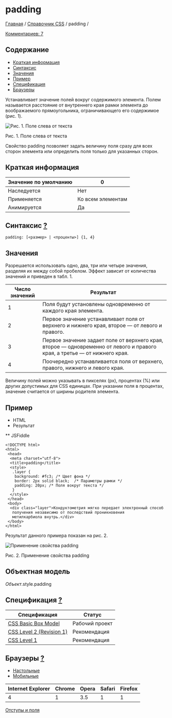 # padding

[Главная](https://webref.ru/) / [Справочник CSS](https://webref.ru/css) / padding /

[Комментариев: 7](https://webref.ru/css/padding#disqus_thread)

## Содержание

- [Краткая информация](https://webref.ru/css/padding#field_css_info)
- [Синтаксис](https://webref.ru/css/padding#field_css_syntax)
- [Значения](https://webref.ru/css/padding#field_css_value)
- [Пример](https://webref.ru/css/padding#field_css_example)
- [Спецификация](https://webref.ru/css/padding#field_css_spec)
- [Браузеры](https://webref.ru/css/padding#field_css_browser)

Устанавливает значение полей вокруг содержимого элемента. Полем называется расстояние от внутреннего края рамки элемента до воображаемого прямоугольника, ограничивающего его содержимое (рис. 1).

![Рис. 1. Поле слева от текста](https://webref.ru/assets/images/css/css_padding_1.png)

Рис. 1. Поле слева от текста

Свойство padding позволяет задать величину поля сразу для всех сторон элемента или определить поля только для указанных сторон.

## Краткая информация

| Значение по умолчанию | 0                 |
| --------------------- | ----------------- |
| Наследуется           | Нет               |
| Применяется           | Ко всем элементам |
| Анимируется           | Да                |

## Синтаксис [?]()

```
padding: [<размер> | <проценты>] {1, 4}
```

## Значения

Разрешается использовать одно, два, три или четыре значения, разделяя их между собой пробелом. Эффект зависит от количества значений и приведен в табл. 1.

| Число значений | Результат                                |
| -------------- | ---------------------------------------- |
| 1              | Поля будут установлены одновременно от каждого края элемента. |
| 2              | Первое значение устанавливает поля от верхнего и нижнего края, второе — от левого и правого. |
| 3              | Первое значение задает поле от верхнего края, второе — одновременно от левого и правого края, а третье — от нижнего края. |
| 4              | Поочередно устанавливается поля от верхнего, правого, нижнего и левого края. |

Величину полей можно указывать в пикселях (px), процентах (%) или других допустимых для CSS единицах. При указании поля в процентах, значение считается от ширины родителя элемента.

## Пример

- HTML
- Результат

** JSFiddle

```
<!DOCTYPE html>
<html>
 <head>
  <meta charset="utf-8">
  <title>padding</title>
  <style>
   .layer {
    background: #fc3; /* Цвет фона */
    border: 2px solid black;  /* Параметры рамки */
    padding: 20px; /* Поля вокруг текста */
   }
  </style>
 </head>
 <body>
  <div class="layer">Кондуктометрия мягко передает электронный способ 
   получения независимо от последствий проникновения 
   метилкарбиола внутрь.</div>
 </body>
</html>
```

Результат данного примера показан на рис. 2.

![Применение свойства padding](https://webref.ru/assets/images/css/css_padding_2.png)

Рис. 2. Применение свойства padding

## Объектная модель

*Объект*.style.padding

## Спецификация [?]()

| Спецификация                             | Статус         |
| ---------------------------------------- | -------------- |
| [CSS Basic Box Model](http://dev.w3.org/csswg/css3-box/#the-padding) | Рабочий проект |
| [CSS Level 2 (Revision 1)](http://www.w3.org/TR/CSS2/box.html#propdef-padding) | Рекомендация   |
| [CSS Level 1](http://www.w3.org/TR/CSS1/#padding) | Рекомендация   |

## Браузеры [?]()

- [Настольные](https://webref.ru/css/padding#desktop)
- [Мобильные](https://webref.ru/css/padding#mobile)

| Internet Explorer | Chrome | Opera | Safari | Firefox |
| ----------------- | ------ | ----- | ------ | ------- |
| 4                 | 1      | 3.5   | 1      | 1       |

[Отступы и поля](https://webref.ru/css/type/margin)